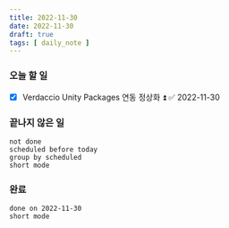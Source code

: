 ```yaml
---
title: 2022-11-30
date: 2022-11-30
draft: true
tags: [ daily_note ]
---
```


### 오늘 할 일

- [x] Verdaccio Unity Packages 연동 정상화 ⏫ ✅ 2022-11-30

### 끝나지 않은 일

```tasks
not done
scheduled before today
group by scheduled
short mode
```

### 완료

```tasks
done on 2022-11-30
short mode
```
